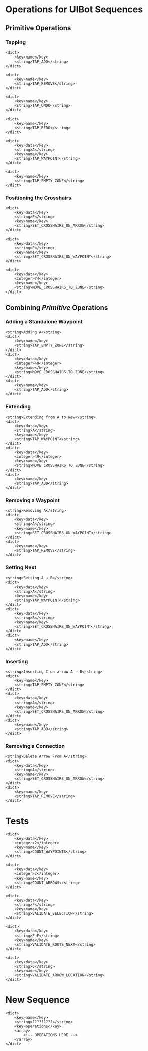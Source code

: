 #  Operations for UIBot Sequences

## Primitive Operations

### Tapping 

    <dict>
        <key>name</key>
        <string>TAP_ADD</string>
    </dict>
    
    <dict>
        <key>name</key>
        <string>TAP_REMOVE</string>
    </dict>
    
    <dict>
        <key>name</key>
        <string>TAP_UNDO</string>
    </dict>
    
    <dict>
        <key>name</key>
        <string>TAP_REDO</string>
    </dict>
    
    <dict>
        <key>data</key>
        <string>A</string>
        <key>name</key>
        <string>TAP_WAYPOINT</string>
    </dict>   
    
    <dict>
        <key>name</key>
        <string>TAP_EMPTY_ZONE</string>
    </dict>
    
### Positioning the Crosshairs
    
    <dict>
        <key>data</key>
        <string>E</string>
        <key>name</key>
        <string>SET_CROSSHAIRS_ON_ARROW</string>
    </dict>
    
    <dict>
        <key>data</key>
        <string>E</string>
        <key>name</key>
        <string>SET_CROSSHAIRS_ON_WAYPOINT</string>
    </dict>

    <dict>
        <key>data</key>
        <integer>74</integer>
        <key>name</key>
        <string>MOVE_CROSSHAIRS_TO_ZONE</string>
    </dict>
    

## Combining *Primitive* Operations
    
### Adding a Standalone Waypoint

    <string>Adding A</string>
    <dict>
        <key>name</key>
        <string>TAP_EMPTY_ZONE</string>
    </dict>
    <dict>
        <key>data</key>
        <integer>49</integer>
        <key>name</key>
        <string>MOVE_CROSSHAIRS_TO_ZONE</string>
    </dict>
    <dict>
        <key>name</key>
        <string>TAP_ADD</string>
    </dict>
    
### Extending

    <string>Extending from A to New</string>
    <dict>
        <key>data</key>
        <string>A</string>
        <key>name</key>
        <string>TAP_WAYPOINT</string>
    </dict>
    <dict>
        <key>data</key>
        <integer>49</integer>
        <key>name</key>
        <string>MOVE_CROSSHAIRS_TO_ZONE</string>
    </dict>
    <dict>
        <key>name</key>
        <string>TAP_ADD</string>
    </dict>
    

### Removing a Waypoint

    <string>Removing A</string>
    <dict>
        <key>data</key>
        <string>A</string>
        <key>name</key>
        <string>SET_CROSSHAIRS_ON_WAYPOINT</string>
    </dict>
    <dict>
        <key>name</key>
        <string>TAP_REMOVE</string>
    </dict>
    
### Setting Next

    <string>Setting A → B</string>
    <dict>
        <key>data</key>
        <string>A</string>
        <key>name</key>
        <string>TAP_WAYPOINT</string>
    </dict>
    <dict>
        <key>data</key>
        <string>B</string>
        <key>name</key>
        <string>SET_CROSSHAIRS_ON_WAYPOINT</string>
    </dict>
    <dict>
        <key>name</key>
        <string>TAP_ADD</string>
    </dict>
    
### Inserting

    <string>Inserting C on arrow A → B</string>
    <dict>
        <key>name</key>
        <string>TAP_EMPTY_ZONE</string>
    </dict>
    <dict>
        <key>data</key>
        <string>A</string>
        <key>name</key>
        <string>SET_CROSSHAIRS_ON_ARROW</string>
    </dict>
    <dict>
        <key>name</key>
        <string>TAP_ADD</string>
    </dict>

### Removing a Connection

    <string>Delete Arrow From A</string>
    <dict>
        <key>data</key>
        <string>A</string>
        <key>name</key>
        <string>SET_CROSSHAIRS_ON_ARROW</string>
    </dict>
    <dict>
        <key>name</key>
        <string>TAP_REMOVE</string>
    </dict>

# Tests

    <dict>
        <key>data</key>
        <integer>2</integer>
        <key>name</key>
        <string>COUNT_WAYPOINTS</string>
    </dict>
    
    <dict>
        <key>data</key>
        <integer>2</integer>
        <key>name</key>
        <string>COUNT_ARROWS</string>
    </dict>
    
    <dict>
        <key>data</key>
        <string>*</string>
        <key>name</key>
        <string>VALIDATE_SELECTION</string>
    </dict>
    
    <dict>
        <key>data</key>
        <string>E→F</string>
        <key>name</key>
        <string>VALIDATE_ROUTE_NEXT</string>
    </dict>
    
    <dict>
        <key>data</key>
        <string>C</string>
        <key>name</key>
        <string>VALIDATE_ARROW_LOCATION</string>
    </dict>

# New Sequence

    <dict>
        <key>name</key>
        <string>?????????</string>
        <key>operations</key>
        <array>
            <!-- OPERATIONS HERE -->
        </array>
    </dict>
